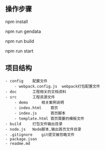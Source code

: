 ## 操作步骤

npm install

npm run gendata    

npm run build      

npm run start     


## 项目结构
    - config    配置文件
        - webpack.config.js  webpack打包配置文件
    - doc       工程相关的文档资料
    - src       工程资源文件
        - demo      相关案例说明      
        - index.html    首页
        - index.js      首页脚本
        - template.html 首页需要的模板文件
    - build     打包文件输出目录
    - node.js   Node脚本,输出首页文件目录
    - .gitignore    git提交被忽略文件
    - package.json
    - readme.md

  

